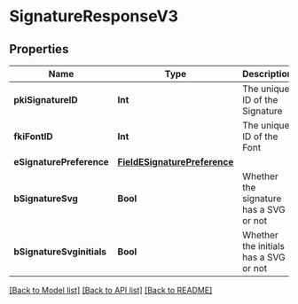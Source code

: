 # SignatureResponseV3

## Properties
Name | Type | Description | Notes
------------ | ------------- | ------------- | -------------
**pkiSignatureID** | **Int** | The unique ID of the Signature | 
**fkiFontID** | **Int** | The unique ID of the Font | 
**eSignaturePreference** | [**FieldESignaturePreference**](FieldESignaturePreference.md) |  | 
**bSignatureSvg** | **Bool** | Whether the signature has a SVG or not | 
**bSignatureSvginitials** | **Bool** | Whether the initials has a SVG or not | 

[[Back to Model list]](../README.md#documentation-for-models) [[Back to API list]](../README.md#documentation-for-api-endpoints) [[Back to README]](../README.md)


